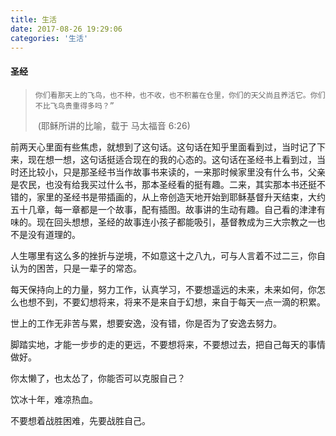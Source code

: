 ```yaml
---
title: 生活
date: 2017-08-26 19:29:06
categories: '生活'
---
```


####   圣经

> `你们看那天上的飞鸟，也不种，也不收，也不积蓄在仓里，你们的天父尚且养活它。你们不比飞鸟贵重得多吗？”`
>
> ​                                                                                                                    (耶稣所讲的比喻，载于 马太福音 6:26)

前两天心里面有些焦虑，就想到了这句话。这句话在知乎里面看到过，当时记了下来，现在想一想，这句话挺适合现在的我的心态的。这句话在圣经书上看到过，当时还比较小，只是那圣经书当作故事书来读的，一来那时候家里没有什么书，父亲是农民，也没有给我买过什么书，那本圣经看的挺有趣。二来，其实那本书还挺不错的，家里的圣经书是带插画的，从上帝创造天地开始到耶稣基督升天结束，大约五十几章，每一章都是一个故事，配有插图。故事讲的生动有趣。自己看的津津有味的。现在回头想想，圣经的故事连小孩子都能吸引，基督教成为三大宗教之一也不是没有道理的。



人生哪里有这么多的挫折与逆境，不如意这十之八九，可与人言着不过二三，你自认为的困苦，只是一辈子的常态。

每天保持向上的力量，努力工作，认真学习，不要想遥远的未来，未来如何，你怎么也想不到，不要幻想将来，将来不是来自于幻想，来自于每天一点一滴的积累。

世上的工作无非苦与累，想要安逸，没有错，你是否为了安逸去努力。

脚踏实地，才能一步步的走的更远，不要想将来，不要想过去，把自己每天的事情做好。

你太懒了，也太怂了，你能否可以克服自己？

饮冰十年，难凉热血。

不要想着战胜困难，先要战胜自己。